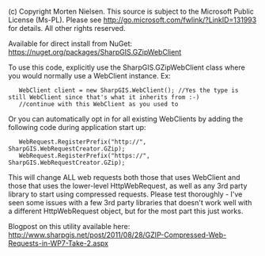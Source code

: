 (c) Copyright Morten Nielsen.
This source is subject to the Microsoft Public License (Ms-PL).
Please see http://go.microsoft.com/fwlink/?LinkID=131993 for details.
All other rights reserved.

Available for direct install from NuGet: https://nuget.org/packages/SharpGIS.GZipWebClient

To use this code, explicitly use the SharpGIS.GZipWebClient class where you would normally use a WebClient instance. Ex:
```c-sharp
   WebClient client = new SharpGIS.WebClient(); //Yes the type is still WebClient since that's what it inherits from :-)
   //continue with this WebClient as you used to
```
Or you can automatically opt in for all existing WebClients by adding the following code during application start up: 
```c-sharp
   WebRequest.RegisterPrefix("http://", SharpGIS.WebRequestCreator.GZip);
   WebRequest.RegisterPrefix("https://", SharpGIS.WebRequestCreator.GZip);
```
This will change ALL web requests both those that uses WebClient and those that uses the lower-level HttpWebRequest, as well as any 3rd party library to start using compressed requests. Please test thoroughly - I've seen some issues with a few 3rd party libraries that doesn't work well with a different HttpWebRequest object, but for the most part this just works.

Blogpost on this utility available here: http://www.sharpgis.net/post/2011/08/28/GZIP-Compressed-Web-Requests-in-WP7-Take-2.aspx
